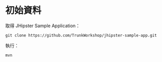 # 初始資料

取得 JHipster Sample Application：

    git clone https://github.com/TrunkWorkshop/jhipster-sample-app.git

執行：

```
mvn
```